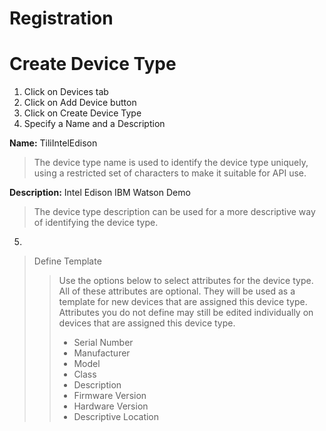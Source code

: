 # Registration

# Create Device Type

1. Click on Devices tab
2. Click on Add Device button
3. Click on Create Device Type 
4. Specify a Name and a Description

__Name:__ TiliIntelEdison
> The device type name is used to identify the device type uniquely, using a restricted set of characters to make it suitable for API use.

__Description:__ Intel Edison IBM Watson Demo
> The device type description can be used for a more descriptive way of identifying the device type.

5. 
> Define Template
> > Use the options below to select attributes for the device type. All of these attributes are optional. They will be used as a template for new devices that are assigned this device type. Attributes you do not define may still be edited individually on devices that are assigned this device type.
> > - Serial Number 
> > - Manufacturer 
> > - Model 
> > - Class 
> > - Description 
> > - Firmware Version 
> > - Hardware Version 
> > - Descriptive Location 